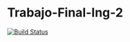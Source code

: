 # Trabajo-Final-Ing-2

[![Build Status](https://travis-ci.org/Fer-Cab/Trabajo-Final-Ing-2.svg?branch=master)](https://travis-ci.org/Fer-Cab/Trabajo-Final-Ing-2)
